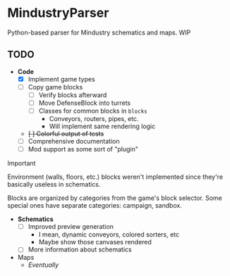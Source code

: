 # MindustryParser

Python-based parser for Mindustry schematics and maps. WIP

## TODO

* **Code**
  * [x] Implement game types
  * [ ] Copy game blocks
    * [ ] Verify blocks afterward
    * [ ] Move DefenseBlock into turrets
    * [ ] Classes for common blocks in `blocks`
      * Conveyors, routers, pipes, etc.
      * Will implement same rendering logic
  * ~~[ ] Colorful output of tests~~
  * [ ] Comprehensive documentation
  * [ ] Mod support as some sort of "plugin"

> [!IMPORTANT]  
> Environment (walls, floors, etc.) blocks weren't implemented since they're basically useless in schematics.
> 
> Blocks are organized by categories from the game's block selector.
> Some special ones have separate categories: campaign, sandbox.

* **Schematics**
  * [ ] Improved preview generation
    * I mean, dynamic conveyors, colored sorters, etc
    * Maybe show those canvases rendered
  * [ ] More information about schematics

* Maps
  * *Eventually*